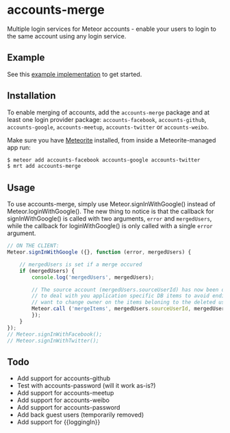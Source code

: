 accounts-merge
=====================
Multiple login services for Meteor accounts - enable your users to login to the same account using any login service.

## Example
See this [example implementation](https://github.com/lirbank/meteor-accounts-merge-example) to get started.

##  Installation
To enable merging of accounts, add the `accounts-merge` package and at least one login provider package: `accounts-facebook`, `accounts-github`, `accounts-google`, `accounts-meetup`, `accounts-twitter` or `accounts-weibo`.

Make sure you have [Meteorite](https://github.com/oortcloud/meteorite/) installed, from inside a Meteorite-managed app run:
``` sh
$ meteor add accounts-facebook accounts-google accounts-twitter
$ mrt add accounts-merge
```

## Usage
To use accounts-merge, simply use Meteor.signInWithGoogle() instead of Meteor.loginWithGoogle(). The new thing to notice is that the callback for signInWithGoogle() is called with two arguments, `error` and `mergedUsers`, while the callback for loginWithGoogle() is only called with a single `error` argument.

```javascript
// ON THE CLIENT:
Meteor.signInWithGoogle ({}, function (error, mergedUsers) {

	// mergedUsers is set if a merge occured
	if (mergedUsers) {
		console.log('mergedUsers', mergedUsers);

		// The source account (mergedUsers.sourceUserId) has now been deleted, so this is your chance
		// to deal with you application specific DB items to avoid ending up with orphans. You'd typically
		// want to change owner on the items beloning to the deleted user, or simply delete them.
		Meteor.call ('mergeItems', mergedUsers.sourceUserId, mergedUsers.destinationUserId, function (error, result) {
		});
	}
});
// Meteor.signInWithFacebook();
// Meteor.signInWithTwitter();
```

## Todo
* Add support for accounts-github
* Test with accounts-password (will it work as-is?)
* Add support for accounts-meetup
* Add support for accounts-weibo
* Add support for accounts-password
* Add back guest users (temporarily removed)
* Add support for {{loggingIn}}
